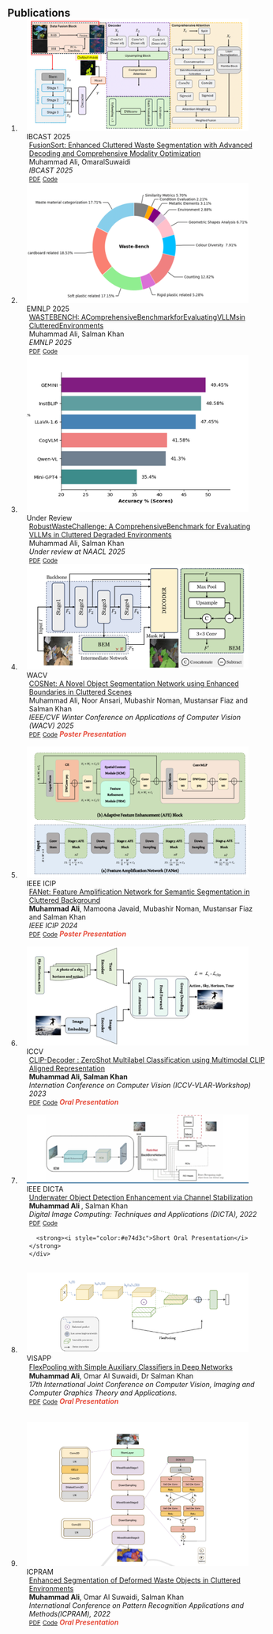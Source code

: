 <h2 id="publications" style="margin: 2px 0px -15px;">Publications</h2>

<div class="publications">
<ol class="bibliography">

<li>
<div class="pub-row">

  <div class="col-sm-3 abbr" style="position: relative;padding-right: 15px;padding-left: 15px;">
    <img src="assets/img/FusionSort.png " class="teaser img-fluid z-depth-1">
    <abbr class="badge">IBCAST 2025</abbr>
  </div>

  <div class="col-sm-9" style="position: relative;width: 100%;padding-right: 15px;padding-left: 20px;">
    <div class="title"><a href="https://openreview.net/pdf/a17eaeff6f27eb0ee7e9f5787f8fb7bf7b3fee07.pdf">FusionSort: Enhanced Cluttered Waste Segmentation with Advanced Decoding and Comprehensive Modality Optimization</a></div>
    <div class="author">Muhammad Ali, OmaralSuwaidi</div>
    <div class="periodical"><em>IBCAST 2025</em></div>
    <div class="links">
      <a href="https://openreview.net/pdf/a17eaeff6f27eb0ee7e9f5787f8fb7bf7b3fee07.pdf" class="btn btn-sm z-depth-0" role="button" target="_blank" style="font-size:12px;">PDF</a>
      <a href="HTTPS://github.com/aliman80" class="btn btn-sm z-depth-0" role="button" target="_blank" style="font-size:12px;">Code</a>
      <strong><i style="color:#e74d3c"></i></strong>
    </div>
  </div>
</div>
</li>
<li>
<div class="pub-row">

  <div class="col-sm-3 abbr" style="position: relative;padding-right: 15px;padding-left: 15px;">
    <img src="assets/img/CAT.png " class="teaser img-fluid z-depth-1">
    <abbr class="badge">EMNLP 2025</abbr>
  </div>

  <div class="col-sm-9" style="position: relative;width: 100%;padding-right: 15px;padding-left: 20px;">
    <div class="title"><a href="https://openreview.net/pdf/a17eaeff6f27eb0ee7e9f5787f8fb7bf7b3fee07.pdf">WASTEBENCH: AComprehensiveBenchmarkforEvaluatingVLLMsin ClutteredEnvironments</a></div>
    <div class="author">Muhammad Ali, Salman Khan</div>
    <div class="periodical"><em>EMNLP 2025</em></div>
    <div class="links">
      <a href="https://openreview.net/pdf/a17eaeff6f27eb0ee7e9f5787f8fb7bf7b3fee07.pdf" class="btn btn-sm z-depth-0" role="button" target="_blank" style="font-size:12px;">PDF</a>
      <a href="HTTPS://github.com/aliman80" class="btn btn-sm z-depth-0" role="button" target="_blank" style="font-size:12px;">Code</a>
      <strong><i style="color:#e74d3c"></i></strong>
    </div>
  </div>
</div>
</li>
<li>
<div class="pub-row">

  <div class="col-sm-3 abbr" style="position: relative;padding-right: 15px;padding-left: 15px;">
    <img src="assets/img/Robust-Waste.png " class="teaser img-fluid z-depth-1">
    <abbr class="badge">Under Review</abbr>
  </div>

  <div class="col-sm-9" style="position: relative;width: 100%;padding-right: 15px;padding-left: 20px;">
    <div class="title"><a href="https://openreview.net/pdf?id=jHp63qX64q">RobustWasteChallenge: A ComprehensiveBenchmark for Evaluating VLLMs in Cluttered Degraded Environments</a></div>
    <div class="author">Muhammad Ali, Salman Khan</div>
    <div class="periodical"><em>Under review at NAACL 2025</em></div>
    <div class="links">
      <a href="https://openreview.net/pdf/a17eaeff6f27eb0ee7e9f5787f8fb7bf7b3fee07.pdf" class="btn btn-sm z-depth-0" role="button" target="_blank" style="font-size:12px;">PDF</a>
      <a href="HTTPS://github.com/aliman80" class="btn btn-sm z-depth-0" role="button" target="_blank" style="font-size:12px;">Code</a>
      <strong><i style="color:#e74d3c"></i></strong>
    </div>
  </div>
</div>
</li>

<li>
<div class="pub-row">

  <div class="col-sm-3 abbr" style="position: relative;padding-right: 15px;padding-left: 15px;">
    <img src="assets/img/COSNET.png" class="teaser img-fluid z-depth-1">
    <abbr class="badge">WACV</abbr>
  </div>

  <div class="col-sm-9" style="position: relative;width: 100%;padding-right: 15px;padding-left: 20px;">
    <div class="title"><a href="https://arxiv.org/abs/2410.24139">COSNet: A Novel Object Segmentation Network using Enhanced Boundaries in Cluttered Scenes</a></div>
    <div class="author">Muhammad Ali, Noor Ansari, Mubashir Noman, Mustansar Fiaz and Salman Khan</div>
    <div class="periodical"><em>IEEE/CVF Winter Conference on Applications of Computer Vision (WACV) 2025</em></div>
    <div class="links">
      <a href="https://arxiv.org/abs/2410.24139" class="btn btn-sm z-depth-0" role="button" target="_blank" style="font-size:12px;">PDF</a>
      <a href="https://github.com/aliman80" class="btn btn-sm z-depth-0" role="button" target="_blank" style="font-size:12px;">Code</a>
      <strong><i style="color:#e74d3c">Poster Presentation</i></strong>
    </div>
  </div>
</div>
</li>

<br>

<li>
<div class="pub-row">

  <div class="col-sm-3 abbr" style="position: relative;padding-right: 15px;padding-left: 15px;">
    <img src="assets/img/FANET.png" class="teaser img-fluid z-depth-1">
    <abbr class="badge"> IEEE ICIP</abbr>
  </div>

  <div class="col-sm-9" style="position: relative;width: 100%;padding-right: 15px;padding-left: 20px;">
    <div class="title"><a href="https://arxiv.org/abs/2402.17725">FANet: Feature Amplification Network for Semantic Segmentation in Cluttered Background
</a></div>
    <div class="author"><strong>Muhammad Ali</strong>, Mamoona Javaid,  Mubashir Noman, Mustansar Fiaz and Salman Khan</div>
    <div class="periodical"><em>IEEE ICIP 2024</em></div>
    <div class="links">
      <a href="https://arxiv.org/abs/2407.09379" class="btn btn-sm z-depth-0" role="button" target="_blank" style="font-size:12px;">PDF</a>
      <a href="https://github.com/aliman80" class="btn btn-sm z-depth-0" role="button" target="_blank" style="font-size:12px;">Code</a>
      <strong><i style="color:#e74d3c">Poster Presentation</i></strong>
    </div>
  </div>
</div>
</li>

<br>

<li>
<div class="pub-row">

  <div class="col-sm-3 abbr" style="position: relative;padding-right: 15px;padding-left: 15px;">
    <img src="assets/img/CLIP.png" class="teaser img-fluid z-depth-1">
    <abbr class="badge">ICCV</abbr>
  </div>

  <div class="col-sm-9" style="position: relative;width: 100%;padding-right: 15px;padding-left: 20px;">
    <div class="title"><a href="https://arxiv.org/abs/2310.10640"> CLIP-Decoder : ZeroShot Multilabel Classification using Multimodal CLIP Aligned Representation
 </a></div>
<div class="author"><strong>Muhammad Ali, Salman Khan</strong></div>
    <div class="periodical"><em> Internation Conference on Computer Vision (ICCV-VLAR-Workshop) 2023</em></div>
    <div class="links">
      <a href="https://arxiv.org/pdf/2406.14830" class="btn btn-sm z-depth-0" role="button" target="_blank" style="font-size:12px;">PDF</a>
      <a href="https://github.com/aliman80/" class="btn btn-sm z-depth-0" role="button" target="_blank" style="font-size:12px;">Code</a>
      <strong><i style="color:#e74d3c">Oral Presentation</i></strong>
    </div>
  </div>
</div>
</li>

<br>

<li>
<div class="pub-row">

  <div class="col-sm-3 abbr" style="position: relative;padding-right: 15px;padding-left: 15px;">
    <img src="assets/img/DICTA.png" class="teaser img-fluid z-depth-1">
    <abbr class="badge">IEEE DICTA</abbr>
  </div>

  <div class="col-sm-9" style="position: relative;width: 100%;padding-right: 15px;padding-left: 20px;">
    <div class="title"><a href="https://ieeexplore.ieee.org/document/10034594">
Underwater Object Detection Enhancement via Channel Stabilization</a></div>
    <div class="author">  <strong>Muhammad Ali </strong>, Salman Khan</div>
    <div class="periodical"><em>Digital Image Computing: Techniques and Applications (DICTA), 2022</em></div>
    <div class="links">
      <a href="https://ieeexplore.ieee.org/document/10034594" class="btn btn-sm z-depth-0" role="button" target="_blank" style="font-size:12px;">PDF</a>
      <a href="https://github.com/aliman80" class="btn btn-sm z-depth-0" role="button" target="_blank" style="font-size:12px;">Code</a>

      <strong><i style="color:#e74d3c">Short Oral Presentation</i></strong>
    </div>
  </div>
</div>
</li>

<br>

<li>
<div class="pub-row">

  <div class="col-sm-3 abbr" style="position: relative;padding-right: 15px;padding-left: 15px;">
    <img src="assets/img/VISAPP.png" class="teaser img-fluid z-depth-1">
    <abbr class="badge">VISAPP</abbr>
  </div>

  <div class="col-sm-9" style="position: relative;width: 100%;padding-right: 15px;padding-left: 20px;">
    <div class="title"><a href="https://arxiv.org/abs/2210.07240">FlexPooling with Simple Auxiliary Classiﬁers in Deep Networks</a></div>
    <div class="author"><strong>Muhammad Ali</strong>, Omar Al Suwaidi, Dr Salman Khan</div>
    <div class="periodical"><em>17th International Joint Conference on Computer Vision, Imaging and Computer Graphics Theory and Applications.</em></div>
    <div class="links">
      <a href="https://www.scitepress.org/Documents/2023/118944" class="btn btn-sm z-depth-0" role="button" target="_blank" style="font-size:12px;">PDF</a>
      <a href="https://github.com/aliman80" class="btn btn-sm z-depth-0" role="button" target="_blank" style="font-size:12px;">Code</a>
      <strong><i style="color:#e74d3c">Oral Presentation</i></strong>
    </div>
  </div>
</div>
</li>

  
<br>
 
  

<br>
 
<li>
<div class="pub-row">

  <div class="col-sm-3 abbr" style="position: relative;padding-right: 15px;padding-left: 15px;">
    <img src="assets/img/ICPRAM.png" class="teaser img-fluid z-depth-1">
    <abbr class="badge">ICPRAM</abbr>
  </div>

  <div class="col-sm-9" style="position: relative;width: 100%;padding-right: 15px;padding-left: 20px;">
    <div class="title"><a href="https://ieeexplore.ieee.org/abstract/document/8600440">Enhanced Segmentation of Deformed Waste Objects in Cluttered Environments</a></div>
    <div class="author"> <strong>Muhammad Ali</strong>, Omar Al Suwaidi, Salman Khan </div>
    <div class="periodical"><em>International Conference on Pattern Recognition Applications and Methods(ICPRAM), 2022</em></div>
    <div class="links">
      <a href="https://www.scitepress.org/Papers/2024/124249/124249.pdf" class="btn btn-sm z-depth-0" role="button" target="_blank" style="font-size:12px;">PDF</a>
      <a href="https://github.com/hananshafi/disguised-facial-recog" class="btn btn-sm z-depth-0" role="button" target="_blank" style="font-size:12px;">Code</a>
      <strong><i style="color:#e74d3c">Oral Presentation</i></strong>
    </div>
  </div>
</div>
</li>
<br>
  
</ol>
</div>


